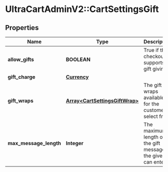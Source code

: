 # UltraCartAdminV2::CartSettingsGift

## Properties
Name | Type | Description | Notes
------------ | ------------- | ------------- | -------------
**allow_gifts** | **BOOLEAN** | True if this checkout supports gift giving | [optional] 
**gift_charge** | [**Currency**](Currency.md) |  | [optional] 
**gift_wraps** | [**Array&lt;CartSettingsGiftWrap&gt;**](CartSettingsGiftWrap.md) | The gift wraps available for the customer to select from | [optional] 
**max_message_length** | **Integer** | The maximum length of the gift message the giver can enter | [optional] 


